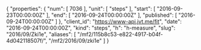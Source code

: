 {
  "properties": {
    "num": [
      7036
    ],
    "unit": [
      "steps"
    ],
    "start": [
      "2016-09-23T00:00:00Z"
    ],
    "end": [
      "2016-09-24T00:00:00Z"
    ],
    "published": [
      "2016-09-24T00:00:00Z"
    ]
  },
  "client_id": "https://www-api.jvt.me/fit",
  "date": "2016-09-24T00:00:00Z",
  "kind": "steps",
  "h": "h-measure",
  "slug": "2016/09/Zki1e",
  "aliases": [
    "/mf2/115b8c53-e822-4917-b04f-4d042118507f/",
    "/mf2/2016/09/zki1e"
  ]
}
